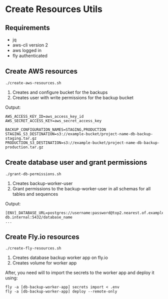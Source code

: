 # Create Resources Utils

## Requirements

- jq
- aws-cli version 2
- aws logged in
- fly authenticated

## Create AWS resources

`./create-aws-resources.sh` 

1. Creates and configure bucket for the backups
2. Creates user with write permissions for the backup bucket

Output:

```
AWS_ACCESS_KEY_ID=aws_access_key_id
AWS_SECRET_ACCESS_KEY=aws_secret_access_key

BACKUP_CONFIGURATION_NAMES=STAGING,PRODUCTION
STAGING_S3_DESTINATION=s3://example-bucket/project-name-db-backup-staging.tar.gz
PRODUCTION_S3_DESTINATION=s3://example-bucket/project-name-db-backup-production.tar.gz
```

## Create database user and grant permissions

`./grant-db-permissions.sh`

1. Creates backup-worker-user
2. Grant permissions to the backup-worker-user in all schemas for all tables and sequences

Output:

```
[ENV]_DATABASE_URL=postgres://username:password@top2.nearest.of.example-db.internal:5432/database_name
...
```

## Create Fly.io resources

`./create-fly-resources.sh`

1. Creates database backup worker app on fly.io
2. Creates volume for worker app

After, you need will to import the secrets to the worker app and deploy it using:

```
fly -a [db-backup-worker-app] secrets import < .env
fly -a [db-backup-worker-app] deploy --remote-only
```

